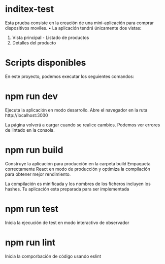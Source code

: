 # inditex-test

Esta prueba consiste en la creación de una mini-aplicación para comprar dispositivos moviles.
• La aplicación tendrá únicamente dos vistas:
1. Vista principal - Listado de productos
2. Detalles del producto
# Scripts disponibles
En este proyecto, podemos executar los seguientes comandos:

# npm run dev
Ejecuta la aplicación en modo desarrollo. Abre el navegador en la ruta http://localhost:3000

La página volverá a cargar cuando se realice cambios. Podemos ver errores de lintado en la consola.

# npm run build
Construye la aplicación para producción en la carpeta build Empaqueta correctamente React en modo de producción y optimiza la compilación para obtener mejor rendimiento.

La compilación es minificada y los nombres de los ficheros incluyen los hashes. Tu aplicación esta preparada para ser implementada

# npm run test
Inicia la ejecución de test en modo interactivo de observador

# npm run lint
Inicia la comporbación de código usando eslint
